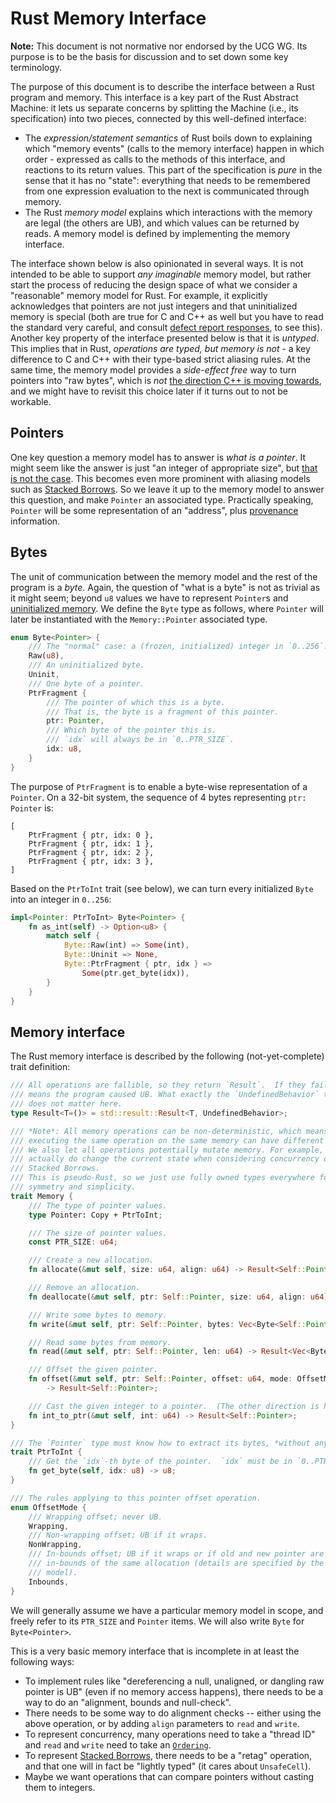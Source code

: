 # Rust Memory Interface

**Note:** This document is not normative nor endorsed by the UCG WG. Its purpose is to be the basis for discussion and to set down some key terminology.

The purpose of this document is to describe the interface between a Rust program and memory.
This interface is a key part of the Rust Abstract Machine: it lets us separate concerns by splitting the Machine (i.e., its specification) into two pieces, connected by this well-defined interface:
* The *expression/statement semantics* of Rust boils down to explaining which "memory events" (calls to the memory interface) happen in which order - expressed as calls to the methods of this interface, and reactions to its return values.
  This part of the specification is *pure* in the sense that it has no "state": everything that needs to be remembered from one expression evaluation to the next is communicated through memory.
* The Rust *memory model* explains which interactions with the memory are legal (the others are UB), and which values can be returned by reads.
  A memory model is defined by implementing the memory interface.

The interface shown below is also opinionated in several ways.
It is not intended to be able to support *any imaginable* memory model, but rather start the process of reducing the design space of what we consider a "reasonable" memory model for Rust.
For example, it explicitly acknowledges that pointers are not just integers and that uninitialized memory is special (both are true for C and C++ as well but you have to read the standard very careful, and consult [defect report responses](http://www.open-std.org/jtc1/sc22/wg14/www/docs/dr_260.htm), to see this).
Another key property of the interface presented below is that it is *untyped*.
This implies that in Rust, *operations are typed, but memory is not* - a key difference to C and C++ with their type-based strict aliasing rules.
At the same time, the memory model provides a *side-effect free* way to turn pointers into "raw bytes", which is *not* [the direction C++ is moving towards](http://www.open-std.org/jtc1/sc22/wg14/www/docs/n2364.pdf), and we might have to revisit this choice later if it turns out to not be workable.

## Pointers

One key question a memory model has to answer is *what is a pointer*.
It might seem like the answer is just "an integer of appropriate size", but [that is not the case][pointers-complicated].
This becomes even more prominent with aliasing models such as [Stacked Borrows].
So we leave it up to the memory model to answer this question, and make `Pointer` an associated type.
Practically speaking, `Pointer` will be some representation of an "address", plus [provenance] information.

[provenance]: https://github.com/rust-lang/unsafe-code-guidelines/blob/master/reference/src/glossary.md#pointer-provenance

## Bytes

The unit of communication between the memory model and the rest of the program is a *byte*.
Again, the question of "what is a byte" is not as trivial as it might seem; beyond `u8` values we have to represent `Pointer`s and [uninitialized memory][uninit].
We define the `Byte` type as follows, where `Pointer` will later be instantiated with the `Memory::Pointer` associated type.

```rust
enum Byte<Pointer> {
    /// The "normal" case: a (frozen, initialized) integer in `0..256`.
    Raw(u8),
    /// An uninitialized byte.
    Uninit,
    /// One byte of a pointer.
    PtrFragment {
        /// The pointer of which this is a byte.
        /// That is, the byte is a fragment of this pointer.
        ptr: Pointer,
        /// Which byte of the pointer this is.
        /// `idx` will always be in `0..PTR_SIZE`.
        idx: u8,
    }
}
```

The purpose of `PtrFragment` is to enable a byte-wise representation of a `Pointer`.
On a 32-bit system, the sequence of 4 bytes representing `ptr: Pointer` is:
```
[
    PtrFragment { ptr, idx: 0 },
    PtrFragment { ptr, idx: 1 },
    PtrFragment { ptr, idx: 2 },
    PtrFragment { ptr, idx: 3 },
]
```

Based on the `PtrToInt` trait (see below), we can turn every initialized `Byte` into an integer in `0..256`:

```rust
impl<Pointer: PtrToInt> Byte<Pointer> {
    fn as_int(self) -> Option<u8> {
        match self {
            Byte::Raw(int) => Some(int),
            Byte::Uninit => None,
            Byte::PtrFragment { ptr, idx } =>
                Some(ptr.get_byte(idx)),
        }
    }
}
```

## Memory interface

The Rust memory interface is described by the following (not-yet-complete) trait definition:

```rust
/// All operations are fallible, so they return `Result`.  If they fail, that
/// means the program caused UB. What exactly the `UndefinedBehavior` type is
/// does not matter here.
type Result<T=()> = std::result::Result<T, UndefinedBehavior>;

/// *Note*: All memory operations can be non-deterministic, which means that
/// executing the same operation on the same memory can have different results.
/// We also let all operations potentially mutate memory. For example, reads
/// actually do change the current state when considering concurrency or
/// Stacked Borrows.
/// This is pseudo-Rust, so we just use fully owned types everywhere for
/// symmetry and simplicity.
trait Memory {
    /// The type of pointer values.
    type Pointer: Copy + PtrToInt;

    /// The size of pointer values.
    const PTR_SIZE: u64;

    /// Create a new allocation.
    fn allocate(&mut self, size: u64, align: u64) -> Result<Self::Pointer>;

    /// Remove an allocation.
    fn deallocate(&mut self, ptr: Self::Pointer, size: u64, align: u64) -> Result;

    /// Write some bytes to memory.
    fn write(&mut self, ptr: Self::Pointer, bytes: Vec<Byte<Self::Pointer>>) -> Result;

    /// Read some bytes from memory.
    fn read(&mut self, ptr: Self::Pointer, len: u64) -> Result<Vec<Byte<Self::Pointer>>>;

    /// Offset the given pointer.
    fn offset(&mut self, ptr: Self::Pointer, offset: u64, mode: OffsetMode)
        -> Result<Self::Pointer>;

    /// Cast the given integer to a pointer.  (The other direction is handled by `PtrToInt` below.)
    fn int_to_ptr(&mut self, int: u64) -> Result<Self::Pointer>;
}

/// The `Pointer` type must know how to extract its bytes, *without any access to the `Memory`*.
trait PtrToInt {
    /// Get the `idx`-th byte of the pointer.  `idx` must be in `0..PTR_SIZE`.
    fn get_byte(self, idx: u8) -> u8;
}

/// The rules applying to this pointer offset operation.
enum OffsetMode {
    /// Wrapping offset; never UB.
    Wrapping,
    /// Non-wrapping offset; UB if it wraps.
    NonWrapping,
    /// In-bounds offset; UB if it wraps or if old and new pointer are not both
    /// in-bounds of the same allocation (details are specified by the memory
    /// model).
    Inbounds,
}
```

We will generally assume we have a particular memory model in scope, and freely refer to its `PTR_SIZE` and `Pointer` items.
We will also write `Byte` for `Byte<Pointer>`.

This is a very basic memory interface that is incomplete in at least the following ways:

* To implement rules like "dereferencing a null, unaligned, or dangling raw pointer is UB" (even if no memory access happens), there needs to be a way to do an "alignment, bounds and null-check".
* There needs to be some way to do alignment checks -- either using the above operation, or by adding `align` parameters to `read` and `write`.
* To represent concurrency, many operations need to take a "thread ID" and `read` and `write` need to take an [`Ordering`].
* To represent [Stacked Borrows], there needs to be a "retag" operation, and that one will in fact be "lightly typed" (it cares about `UnsafeCell`).
* Maybe we want operations that can compare pointers without casting them to integers.

[pointers-complicated]: https://www.ralfj.de/blog/2018/07/24/pointers-and-bytes.html
[uninit]: https://www.ralfj.de/blog/2019/07/14/uninit.html
[`Ordering`]: https://doc.rust-lang.org/nightly/core/sync/atomic/enum.Ordering.html
[Stacked Borrows]: stacked-borrows.md
